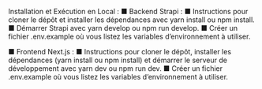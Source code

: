 Installation et Exécution en Local :
■ Backend Strapi :
■ Instructions pour cloner le dépôt et installer les dépendances
avec yarn install ou npm install.
■ Démarrer Strapi avec yarn develop ou npm run develop.
■ Créer un fichier .env.example où vous listez les variables
d’environnement à utiliser.
 
■ Frontend Next.js :
■ Instructions pour cloner le dépôt, installer les dépendances
(yarn install ou npm install) et démarrer le serveur de
développement avec yarn dev ou npm run dev.
■ Créer un fichier .env.example où vous listez les variables
d’environnement à utiliser.
